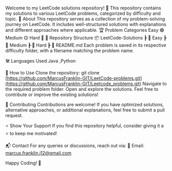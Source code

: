 Welcome to my LeetCode solutions repository! 🚀 This repository contains my solutions to various LeetCode problems, categorized by difficulty and topic.
📌 About
This repository serves as a collection of my problem-solving journey on LeetCode. It includes well-structured solutions with explanations and different approaches where applicable.
🏆 Problem Categories
Easy 🟢
Medium 🟡
Hard 🔴
📂 Repository Structure
📦 LeetCode-Solutions
 ┣ 📂 Easy
 ┣ 📂 Medium
 ┣ 📂 Hard
 ┣ 📜 README.md
Each problem is saved in its respective difficulty folder, with a filename matching the problem name.

🛠️ Languages Used
Java ,Python

📖 How to Use
Clone the repository:
git clone [https://github.com/MarcusFranklin-GIT/LeetCode-problems.git](https://github.com/MarcusFranklin-GIT/Leetcode_problems.git)
Navigate to the required problem folder.
Open and explore the solutions.
Feel free to contribute or improve the existing solutions!

🤝 Contributing
Contributions are welcome! If you have optimized solutions, alternative approaches, or additional explanations, feel free to submit a pull request.

⭐ Show Your Support
If you find this repository helpful, consider giving it a ⭐ to keep me motivated!

📬 Contact
For any queries or discussions, reach out via:
📧 Email: marcus.franklin.j12@gmail.com

Happy Coding! 🚀
